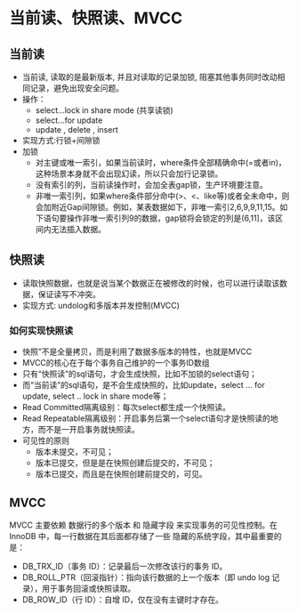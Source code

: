 # 当前读、快照读、MVCC

## 当前读

- 当前读, 读取的是最新版本, 并且对读取的记录加锁, 阻塞其他事务同时改动相同记录，避免出现安全问题。
- 操作：
    - select...lock in share mode (共享读锁)
    - select...for update
    - update , delete , insert
- 实现方式:行锁+间隙锁
- 加锁
    - 对主键或唯一索引，如果当前读时，where条件全部精确命中(=或者in)，这种场景本身就不会出现幻读，所以只会加行记录锁。
    - 没有索引的列，当前读操作时，会加全表gap锁，生产环境要注意。
    - 非唯一索引列，如果where条件部分命中(>、<、like等)或者全未命中，则会加附近Gap间隙锁。例如，某表数据如下，非唯一索引2,6,9,9,11,15。如下语句要操作非唯一索引列9的数据，gap锁将会锁定的列是(6,11]，该区间内无法插入数据。

## 快照读
- 读取快照数据，也就是说当某个数据正在被修改的时候，也可以进行读取该数据，保证读写不冲突。
- 实现方式: undolog和多版本并发控制(MVCC)

### 如何实现快照读
- 快照”不是全量拷贝，而是利用了数据多版本的特性，也就是MVCC
- MVCC的核心在于每个事务自己维护的一个事务ID数组
- 只有“快照读”的sql语句，才会生成快照，比如不加锁的select语句；
- 而“当前读”的sql语句，是不会生成快照的，比如update，select … for update, select .. lock in share mode等；
- Read Committed隔离级别：每次select都生成一个快照读。
- Read Repeatable隔离级别：开启事务后第一个select语句才是快照读的地方，而不是一开启事务就快照读。
- 可见性的原则
  - 版本未提交，不可见；
  - 版本已提交，但是是在快照创建后提交的，不可见；
  - 版本已提交，而且是在快照创建前提交的，可见。

## MVCC
MVCC 主要依赖 数据行的多个版本 和 隐藏字段 来实现事务的可见性控制。在 InnoDB 中，每一行数据在其后面都存储了一些 隐藏的系统字段，其中最重要的是：
- DB_TRX_ID（事务 ID）：记录最后一次修改该行的事务 ID。
- DB_ROLL_PTR（回滚指针）：指向该行数据的上一个版本（即 undo log 记录），用于事务回滚或快照读取。
- DB_ROW_ID（行 ID）：自增 ID，仅在没有主键时才存在。